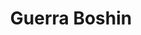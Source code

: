 ﻿---
title: "Guerra Boshin"
permalink: periodes_879.html
layout: periode
dataInici: 1868-01-27
dataFi: 1869-06-27
sidebar: periodes
pares:
  - id: 880
    title: "Era Meiji"
    dataInici: "(1868-10-23)"
    dataFi: "(1912-07-30)"

fills:
jocsPrincipals:
jocsEscenaris:
jocsEpoca:
jocsEpocaEscenaris:
  - title: "Anachronism"
    bggId: 14038
    escenari: "Hijikata Toshizo"
    dataInici: 
    dataFi: 

---
